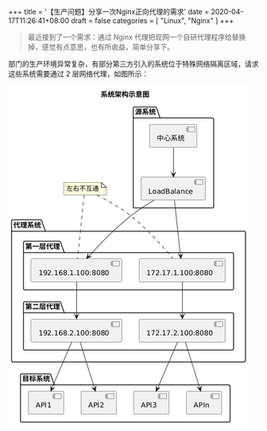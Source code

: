 +++
title = '【生产问题】分享一次Nginx正向代理的需求'
date = 2020-04-17T11:26:41+08:00
draft = false
categories = [
    "Linux",
    "Nginx"
]
+++

> 最近接到了一个需求：通过 Nginx 代理把现网一个自研代理程序给替换掉，感觉有点意思，也有所收益，简单分享下。

部门的生产环境异常复杂，有部分第三方引入的系统位于特殊网络隔离区域，请求这些系统需要通过 2 层网络代理，如图所示：

![12](../images/12.png)
